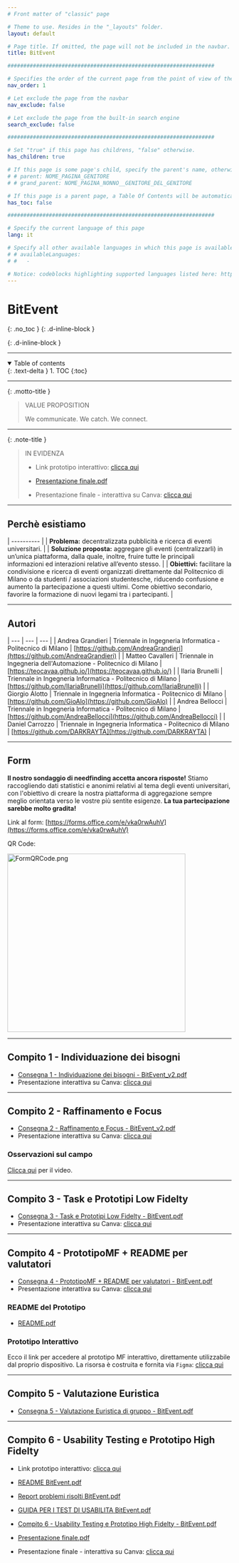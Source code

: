 ```yaml
---
# Front matter of "classic" page

# Theme to use. Resides in the "_layouts" folder.
layout: default

# Page title. If omitted, the page will not be included in the navbar.
title: BitEvent

#################################################################

# Specifies the order of the current page from the point of view of the navbar. Can have repetition in the numbers, for parent-child hierarchies.
nav_order: 1

# Let exclude the page from the navbar
nav_exclude: false

# Let exclude the page from the built-in search engine
search_exclude: false

#################################################################

# Set "true" if this page has childrens, "false" otherwise.
has_children: true

# If this page is some page's child, specify the parent's name, otherwise comment out the option. If this page is some page's grandchild, specify grandparent's name, otherwise comment out the option.
# # parent: NOME_PAGINA_GENITORE
# # grand_parent: NOME_PAGINA_NONNO__GENITORE_DEL_GENITORE

# If this page is a parent page, a Table Of Contents will be automatically generated containing all related child pages. Use the option below to disable this functionality. Should always be set to "false".
has_toc: false

#################################################################

# Specify the current language of this page
lang: it

# Specify all other available languages in which this page is available. If there's no other language in addition to "lang", comment out this option.
# # availableLanguages:
# #   - 

# Notice: codeblocks highlighting supported languages listed here: https://www.fabriziomusacchio.com/blog/2021-08-11-Syntax_Highlighting_in_Jekyll/
---
```


# BitEvent
{: .no_toc }
{: .d-inline-block }

<div id="grn-deploy-webstatic-label-1"></div>
{: .d-inline-block }

<script type="module">
  selfsustainable_fill_labels_state("grn-deploy-webstatic-label-1");
</script>

<div id="fondamentihci-label-1"></div>

<script type="module">
  selfsustainable_fill_labels_state("fondamentihci-label-1");
</script>

---

<!-- Table of contents -->
<details open markdown="block">
  <summary>
    Table of contents
  </summary>
  {: .text-delta }
1. TOC
{:toc}
</details>

---

{: .motto-title }
> <p class="blockquote-title-fixer-purple">VALUE PROPOSITION</p>
>
> We communicate. We catch. We connect.

---

{: .note-title }
> <p class="blockquote-title-fixer-blue">IN EVIDENZA</p>
>
> - Link prototipo interattivo: [clicca qui](https://www.figma.com/proto/DAz4no1XOLINWNiegq30Qk/Prototipo-finale?page-id=0%3A1&type=design&node-id=1-2&viewport=328%2C-337%2C0.3&t=dZt2wrEukQOsWPbW-1&scaling=scale-down&starting-point-node-id=1%3A2&mode=design)
>
> - <i class="fa-solid fa-file-pdf fa-2x"></i> [Presentazione finale.pdf](/BitEvent/src/C6/Presentazione_finale_BitEvent.pdf)
> - Presentazione finale - interattiva su Canva: [clicca qui](https://www.canva.com/design/DAF7wIcrtsU/2PnXXNnWQ5oMHbj_mTr1YQ/edit?utm_content=DAF7wIcrtsU&utm_campaign=designshare&utm_medium=link2&utm_source=sharebutton)

---

## Perchè esistiamo

| ---------- |
| __Problema:__ decentralizzata pubblicità e ricerca di eventi universitari. |
| __Soluzione proposta:__ aggregare gli eventi (centralizzarli) in un’unica piattaforma, dalla quale, inoltre, fruire tutte le principali informazioni ed interazioni relative all’evento stesso.  |
| __Obiettivi:__ facilitare la condivisione e ricerca di eventi organizzati direttamente dal Politecnico di Milano o da studenti / associazioni studentesche, riducendo confusione e aumento la partecipazione a questi ultimi. Come obiettivo secondario, favorire la formazione di nuovi legami tra i partecipanti.    |

---

## Autori

| --- | --- | --- |
| Andrea Grandieri  | Triennale in Ingegneria Informatica - Politecnico di Milano | [https://github.com/AndreaGrandieri](https://github.com/AndreaGrandieri)    |
| Matteo Cavalleri   | Triennale in Ingegneria dell'Automazione - Politecnico di Milano | [https://teocavaa.github.io/](https://teocavaa.github.io/)    |
| Ilaria Brunelli   | Triennale in Ingegneria Informatica - Politecnico di Milano | [https://github.com/IlariaBrunelli](https://github.com/IlariaBrunelli)    |
| Giorgio Alotto   | Triennale in Ingegneria Informatica - Politecnico di Milano | [https://github.com/GioAlo](https://github.com/GioAlo)    |
| Andrea Bellocci   | Triennale in Ingegneria Informatica - Politecnico di Milano | [https://github.com/AndreaBellocci](https://github.com/AndreaBellocci)    |
| Daniel Carrozzo   | Triennale in Ingegneria Informatica - Politecnico di Milano | [https://github.com/DARKRAYTA](https://github.com/DARKRAYTA)    |

---

## Form

__Il nostro sondaggio di needfinding accetta ancora risposte!__ Stiamo raccogliendo dati statistici e anonimi relativi al tema degli eventi universitari, con l'obiettivo di creare la nostra piattaforma di aggregazione sempre meglio orientata verso le vostre più sentite esigenze. __La tua partecipazione sarebbe molto gradita!__

Link al form: [https://forms.office.com/e/vka0rwAuhV](https://forms.office.com/e/vka0rwAuhV)

QR Code:

<a href="/BitEvent/assets/FormQRCode.png"><img src="/BitEvent/assets/FormQRCode.png" alt="FormQRCode.png" width="400" height="400"/></a>

---

## Compito 1 - Individuazione dei bisogni

- <i class="fa-solid fa-file-pdf fa-2x"></i> [Consegna 1 - Individuazione dei bisogni - BitEvent_v2.pdf](/BitEvent/src/C1/Consegna_1_Individuazione_dei_bisogni_BitEvent_v2.pdf)
- Presentazione interattiva su Canva: [clicca qui](https://www.canva.com/design/DAFwwAPnjN0/dsUYdsN7M9QpMw6hwhEgmQ/view?utm_content=DAFwwAPnjN0&utm_campaign=designshare&utm_medium=link&utm_source=publishsharelink)

---

## Compito 2 - Raffinamento e Focus

- <i class="fa-solid fa-file-pdf fa-2x"></i> [Consegna 2 - Raffinamento e Focus - BitEvent_v2.pdf](/BitEvent/src/C2/Consegna_2_Raffinamento_e_Focus_BitEvent_v2.pdf)
- Presentazione interattiva su Canva: [clicca qui](https://www.canva.com/design/DAFxo3eyjtA/leQNDSOOdfTMM8C9Bz0paQ/view?utm_content=DAFxo3eyjtA&utm_campaign=share_your_design&utm_medium=link&utm_source=shareyourdesignpanel)

### Osservazioni sul campo

[Clicca qui](https://drive.google.com/file/d/12LGuekGLyiznYe-I3jfz_EkT7UoQhvNV/view) per il video.

---

## Compito 3 - Task e Prototipi Low Fidelty

- <i class="fa-solid fa-file-pdf fa-2x"></i> [Consegna 3 - Task e Prototipi Low Fidelty - BitEvent.pdf](/BitEvent/src/C3/Consegna_3_Task_e_Prototipi_Low_Fidelty_BitEvent.pdf)
- Presentazione interattiva su Canva:  [clicca qui](https://www.canva.com/design/DAFzhQdF6rQ/G1qF0lQ1ir2qeLkyCkzFhQ/view?utm_content=DAFzhQdF6rQ&utm_campaign=designshare&utm_medium=link&utm_source=editor)

---

## Compito 4 - PrototipoMF + README per valutatori

- <i class="fa-solid fa-file-pdf fa-2x"></i> [Consegna 4 - PrototipoMF + README per valutatori - BitEvent.pdf](/BitEvent/src/C4/Consegna_4_PrototipoMF_+_README_per_valutatori_BitEvent.pdf)
- Presentazione interattiva su Canva: [clicca qui](https://www.canva.com/design/DAF1TE630pE/WXOgwDZQjzDYDU25A-2ioQ/view?utm_content=DAF1TE630pE&utm_campaign=designshare&utm_medium=link&utm_source=editor)

### README del Prototipo

- <i class="fa-solid fa-file-pdf fa-2x"></i> [README.pdf](/BitEvent/src/C4/README.pdf)

### Prototipo Interattivo

Ecco il link per accedere al prototipo MF interattivo, direttamente utilizzabile dal proprio dispositivo. La risorsa è costruita e fornita via `Figma`: [clicca qui](https://www.figma.com/file/DAz4no1XOLINWNiegq30Qk/booo?type=design&node-id=0%3A1&mode=design&t=670M4kiKRDsLjf1R-1)

---

## Compito 5 - Valutazione Euristica

- <i class="fa-solid fa-file-pdf fa-2x"></i> [Consegna 5 - Valutazione Euristica di gruppo - BitEvent.pdf](/BitEvent/src/C5/Consegna_5_Valutazione_Euristica_di_gruppo_BitEvent.pdf)

---

## Compito 6 - Usability Testing e Prototipo High Fidelty

- Link prototipo interattivo: [clicca qui](https://www.figma.com/proto/DAz4no1XOLINWNiegq30Qk/Prototipo-finale?page-id=0%3A1&type=design&node-id=1-2&viewport=328%2C-337%2C0.3&t=dZt2wrEukQOsWPbW-1&scaling=scale-down&starting-point-node-id=1%3A2&mode=design)
- <i class="fa-solid fa-file-pdf fa-2x"></i> [README BitEvent.pdf](/BitEvent/src/C6/README_BitEvent.pdf)
- <i class="fa-solid fa-file-pdf fa-2x"></i> [Report problemi risolti BitEvent.pdf](/BitEvent/src/C6/Report_problemi_risolti_BitEvent.pdf)
- <i class="fa-solid fa-file-pdf fa-2x"></i> [GUIDA PER I TEST DI USABILITA BitEvent.pdf](/BitEvent/src/C6/GUIDA_PER_I_TEST_DI_USABILITA_BitEvent.pdf)
- <i class="fa-solid fa-file-pdf fa-2x"></i> [Compito 6 - Usability Testing e Prototipo High Fidelty - BitEvent.pdf](/BitEvent/src/C6/Consegna_6_Usability_Testing_e_Prototipo_High_Fidelty_BitEvent.pdf)

- <i class="fa-solid fa-file-pdf fa-2x"></i> [Presentazione finale.pdf](/BitEvent/src/C6/Presentazione_finale_BitEvent.pdf)
- Presentazione finale - interattiva su Canva: [clicca qui](https://www.canva.com/design/DAF7wIcrtsU/2PnXXNnWQ5oMHbj_mTr1YQ/edit?utm_content=DAF7wIcrtsU&utm_campaign=designshare&utm_medium=link2&utm_source=sharebutton)
